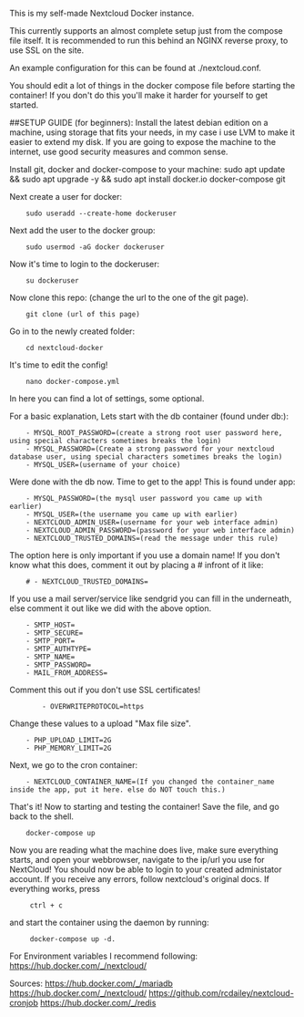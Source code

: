 This is my self-made Nextcloud Docker instance.

This currently supports an almost complete setup just from the compose file itself. It is recommended to run this behind an NGINX reverse proxy, to use SSL on the site.

An example configuration for this can be found at ./nextcloud.conf.

You should edit a lot of things in the docker compose file before starting the container! If you don't do this you'll make it harder for yourself to get started.

##SETUP GUIDE (for beginners):
Install the latest debian edition on a machine, using storage that fits your needs, in my case i use LVM to make it easier to extend my disk. If you are going to expose the machine to the internet, use good security measures and common sense.

Install git, docker and docker-compose to your machine:
	sudo apt update && sudo apt upgrade -y && sudo apt install docker.io docker-compose git

Next create a user for docker:
```
	sudo useradd --create-home dockeruser
```
Next add the user to the docker group:
```
	sudo usermod -aG docker dockeruser
```
Now it's time to login to the dockeruser:
```
	su dockeruser
```
Now clone this repo: (change the url to the one of the git page).
```
	git clone (url of this page)
```
Go in to the newly created folder:
```
	cd nextcloud-docker
```
It's time to edit the config!
```
	nano docker-compose.yml
```
In here you can find a lot of settings, some optional.

For a basic explanation,
Lets start with the db container (found under db:):
```
	- MYSQL_ROOT_PASSWORD=(create a strong root user password here, using special characters sometimes breaks the login)
	- MYSQL_PASSWORD=(Create a strong password for your nextcloud database user, using special characters sometimes breaks the login)
	- MYSQL_USER=(username of your choice)
```
Were done with the db now. Time to get to the app!
This is found under app:
```
	- MYSQL_PASSWORD=(the mysql user password you came up with earlier)
	- MYSQL_USER=(the username you came up with earlier)
	- NEXTCLOUD_ADMIN_USER=(username for your web interface admin)
	- NEXTCLOUD_ADMIN_PASSWORD=(password for your web interface admin)
	- NEXTCLOUD_TRUSTED_DOMAINS=(read the message under this rule)
```
The option here is only important if you use a domain name! If you don't know what this does, comment it out by placing a # infront of it like:
```
	# - NEXTCLOUD_TRUSTED_DOMAINS=
```

If you use a mail server/service like sendgrid you can fill in the underneath, else comment it out like we did with the above option.

```
	- SMTP_HOST=
	- SMTP_SECURE=
	- SMTP_PORT=
	- SMTP_AUTHTYPE=
	- SMTP_NAME=
	- SMTP_PASSWORD=
	- MAIL_FROM_ADDRESS=
```
Comment this out if you don't use SSL certificates!
```
      	- OVERWRITEPROTOCOL=https
```
Change these values to a upload "Max file size".
```
	- PHP_UPLOAD_LIMIT=2G
	- PHP_MEMORY_LIMIT=2G
```
Next, we go to the cron container:
```
	- NEXTCLOUD_CONTAINER_NAME=(If you changed the container_name inside the app, put it here. else do NOT touch this.)
```
That's it! Now to starting and testing the container! Save the file, and go back to the shell.
```
	docker-compose up
```
Now you are reading what the machine does live, make sure everything starts, and open your webbrowser, navigate to the ip/url you use for NextCloud! You should now be able to login to your created administator account.
If you receive any errors, follow nextcloud's original docs.
If everything works, press
```
	 ctrl + c
```
and start the container using the daemon by running:
```
	 docker-compose up -d.
```

For Environment variables I recommend following: https://hub.docker.com/_/nextcloud/

Sources: https://hub.docker.com/_/mariadb https://hub.docker.com/_/nextcloud/ https://github.com/rcdailey/nextcloud-cronjob https://hub.docker.com/_/redis
